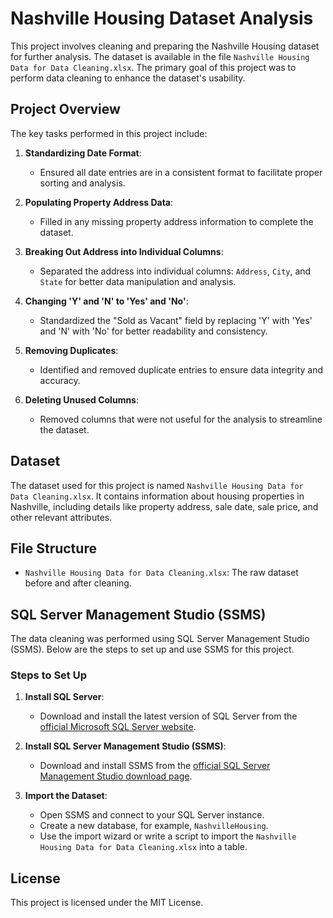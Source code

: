 # Nashville Housing Dataset Analysis

This project involves cleaning and preparing the Nashville Housing dataset for further analysis. The dataset is available in the file `Nashville Housing Data for Data Cleaning.xlsx`. The primary goal of this project was to perform data cleaning to enhance the dataset's usability.

## Project Overview

The key tasks performed in this project include:

1. **Standardizing Date Format**:
   - Ensured all date entries are in a consistent format to facilitate proper sorting and analysis.

2. **Populating Property Address Data**:
   - Filled in any missing property address information to complete the dataset.

3. **Breaking Out Address into Individual Columns**:
   - Separated the address into individual columns: `Address`, `City`, and `State` for better data manipulation and analysis.

4. **Changing 'Y' and 'N' to 'Yes' and 'No'**:
   - Standardized the "Sold as Vacant" field by replacing 'Y' with 'Yes' and 'N' with 'No' for better readability and consistency.

5. **Removing Duplicates**:
   - Identified and removed duplicate entries to ensure data integrity and accuracy.

6. **Deleting Unused Columns**:
   - Removed columns that were not useful for the analysis to streamline the dataset.

## Dataset

The dataset used for this project is named `Nashville Housing Data for Data Cleaning.xlsx`. It contains information about housing properties in Nashville, including details like property address, sale date, sale price, and other relevant attributes.

## File Structure

- `Nashville Housing Data for Data Cleaning.xlsx`: The raw dataset before and after cleaning.

## SQL Server Management Studio (SSMS)

The data cleaning was performed using SQL Server Management Studio (SSMS). Below are the steps to set up and use SSMS for this project.

### Steps to Set Up

1. **Install SQL Server**:
   - Download and install the latest version of SQL Server from the [official Microsoft SQL Server website](https://www.microsoft.com/en-us/sql-server/sql-server-downloads).

2. **Install SQL Server Management Studio (SSMS)**:
   - Download and install SSMS from the [official SQL Server Management Studio download page](https://docs.microsoft.com/en-us/sql/ssms/download-sql-server-management-studio-ssms).

3. **Import the Dataset**:
   - Open SSMS and connect to your SQL Server instance.
   - Create a new database, for example, `NashvilleHousing`.
   - Use the import wizard or write a script to import the `Nashville Housing Data for Data Cleaning.xlsx` into a table.

## License

This project is licensed under the MIT License.

